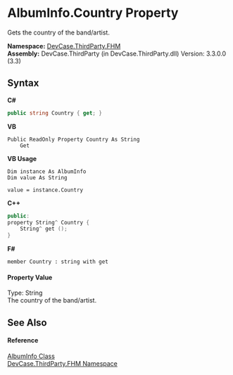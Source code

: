 # AlbumInfo.Country Property 
 

Gets the country of the band/artist.

**Namespace:**&nbsp;<a href="N_DevCase_ThirdParty_FHM">DevCase.ThirdParty.FHM</a><br />**Assembly:**&nbsp;DevCase.ThirdParty (in DevCase.ThirdParty.dll) Version: 3.3.0.0 (3.3)

## Syntax

**C#**<br />
``` C#
public string Country { get; }
```

**VB**<br />
``` VB
Public ReadOnly Property Country As String
	Get
```

**VB Usage**<br />
``` VB Usage
Dim instance As AlbumInfo
Dim value As String

value = instance.Country

```

**C++**<br />
``` C++
public:
property String^ Country {
	String^ get ();
}
```

**F#**<br />
``` F#
member Country : string with get

```


#### Property Value
Type: String<br />The country of the band/artist.

## See Also


#### Reference
<a href="T_DevCase_ThirdParty_FHM_AlbumInfo">AlbumInfo Class</a><br /><a href="N_DevCase_ThirdParty_FHM">DevCase.ThirdParty.FHM Namespace</a><br />